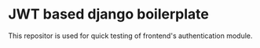 # JWT based django boilerplate

This repositor is used for quick testing of frontend's authentication module.